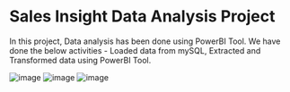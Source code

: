 # Sales Insight Data Analysis Project

In this project, Data analysis has been done using PowerBI Tool. 
We have done the below activities - Loaded data from mySQL, Extracted and Transformed data using PowerBI Tool.

![image](https://user-images.githubusercontent.com/52042305/183289311-79bc4cb6-fbd1-4e45-aff9-b43e9d8c42cc.png)
![image](https://user-images.githubusercontent.com/52042305/183289316-b75ecf88-888b-45a6-bc1b-ef8319e4286f.png)
![image](https://user-images.githubusercontent.com/52042305/183289323-33b1e7fa-a429-4b0c-b762-59372a72a6f8.png)

